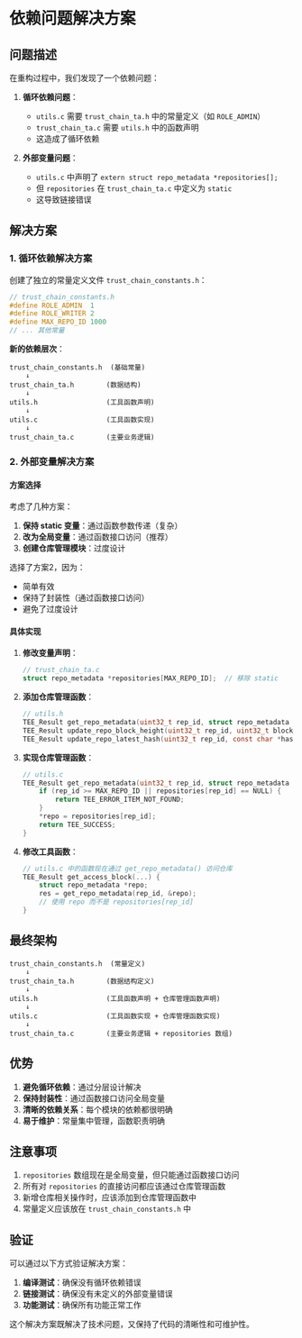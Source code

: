 # 依赖问题解决方案

## 问题描述

在重构过程中，我们发现了一个依赖问题：

1. **循环依赖问题**：
   - `utils.c` 需要 `trust_chain_ta.h` 中的常量定义（如 `ROLE_ADMIN`）
   - `trust_chain_ta.c` 需要 `utils.h` 中的函数声明
   - 这造成了循环依赖

2. **外部变量问题**：
   - `utils.c` 中声明了 `extern struct repo_metadata *repositories[];`
   - 但 `repositories` 在 `trust_chain_ta.c` 中定义为 `static`
   - 这导致链接错误

## 解决方案

### 1. 循环依赖解决方案

创建了独立的常量定义文件 `trust_chain_constants.h`：

```c
// trust_chain_constants.h
#define ROLE_ADMIN  1
#define ROLE_WRITER 2
#define MAX_REPO_ID 1000
// ... 其他常量
```

**新的依赖层次**：
```
trust_chain_constants.h  (基础常量)
    ↓
trust_chain_ta.h        (数据结构)
    ↓
utils.h                 (工具函数声明)
    ↓
utils.c                 (工具函数实现)
    ↓
trust_chain_ta.c        (主要业务逻辑)
```

### 2. 外部变量解决方案

#### 方案选择
考虑了几种方案：

1. **保持 static 变量**：通过函数参数传递（复杂）
2. **改为全局变量**：通过函数接口访问（推荐）
3. **创建仓库管理模块**：过度设计

选择了方案2，因为：
- 简单有效
- 保持了封装性（通过函数接口访问）
- 避免了过度设计

#### 具体实现

1. **修改变量声明**：
   ```c
   // trust_chain_ta.c
   struct repo_metadata *repositories[MAX_REPO_ID];  // 移除 static
   ```

2. **添加仓库管理函数**：
   ```c
   // utils.h
   TEE_Result get_repo_metadata(uint32_t rep_id, struct repo_metadata **repo);
   TEE_Result update_repo_block_height(uint32_t rep_id, uint32_t block_height);
   TEE_Result update_repo_latest_hash(uint32_t rep_id, const char *hash);
   ```

3. **实现仓库管理函数**：
   ```c
   // utils.c
   TEE_Result get_repo_metadata(uint32_t rep_id, struct repo_metadata **repo) {
       if (rep_id >= MAX_REPO_ID || repositories[rep_id] == NULL) {
           return TEE_ERROR_ITEM_NOT_FOUND;
       }
       *repo = repositories[rep_id];
       return TEE_SUCCESS;
   }
   ```

4. **修改工具函数**：
   ```c
   // utils.c 中的函数现在通过 get_repo_metadata() 访问仓库
   TEE_Result get_access_block(...) {
       struct repo_metadata *repo;
       res = get_repo_metadata(rep_id, &repo);
       // 使用 repo 而不是 repositories[rep_id]
   }
   ```

## 最终架构

```
trust_chain_constants.h  (常量定义)
    ↓
trust_chain_ta.h        (数据结构定义)
    ↓
utils.h                 (工具函数声明 + 仓库管理函数声明)
    ↓
utils.c                 (工具函数实现 + 仓库管理函数实现)
    ↓
trust_chain_ta.c        (主要业务逻辑 + repositories 数组)
```

## 优势

1. **避免循环依赖**：通过分层设计解决
2. **保持封装性**：通过函数接口访问全局变量
3. **清晰的依赖关系**：每个模块的依赖都很明确
4. **易于维护**：常量集中管理，函数职责明确

## 注意事项

1. `repositories` 数组现在是全局变量，但只能通过函数接口访问
2. 所有对 `repositories` 的直接访问都应该通过仓库管理函数
3. 新增仓库相关操作时，应该添加到仓库管理函数中
4. 常量定义应该放在 `trust_chain_constants.h` 中

## 验证

可以通过以下方式验证解决方案：

1. **编译测试**：确保没有循环依赖错误
2. **链接测试**：确保没有未定义的外部变量错误
3. **功能测试**：确保所有功能正常工作

这个解决方案既解决了技术问题，又保持了代码的清晰性和可维护性。 